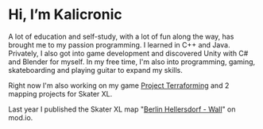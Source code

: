 # Hi, I’m Kalicronic

A lot of education and self-study, with a lot of fun along the way, has brought me to my passion programming.
I learned in C++ and Java. Privately, I also got into game development and discovered Unity with C# and Blender for myself.
In my free time, I'm also into programming, gaming, skateboarding and playing guitar to expand my skills.

Right now I'm also working on my game [Project Terraforming](https://github.com/Kalicronic/Project_Terraforma) and 2 mapping projects for Skater XL.

Last year I published the Skater XL map "[Berlin Hellersdorf - Wall](https://skaterxl.mod.io/berlin-hellersdorf-wall)" on mod.io.
